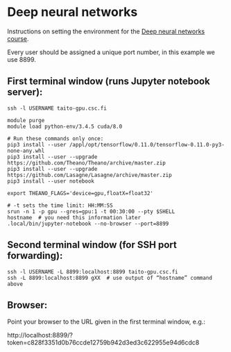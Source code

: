 # Deep neural networks

Instructions on setting the environment for
the
[Deep neural networks course](https://www.csc.fi/web/training/-/yandex_2017).

Every user should be assigned a unique port number, in this example we use 8899.

## First terminal window (runs Jupyter notebook server):

    ssh -l USERNAME taito-gpu.csc.fi

    module purge
    module load python-env/3.4.5 cuda/8.0

    # Run these commands only once:
    pip3 install --user /appl/opt/tensorflow/0.11.0/tensorflow-0.11.0-py3-none-any.whl
    pip3 install --user --upgrade https://github.com/Theano/Theano/archive/master.zip
    pip3 install --user --upgrade https://github.com/Lasagne/Lasagne/archive/master.zip 
    pip3 install --user notebook

    export THEANO_FLAGS='device=gpu,floatX=float32'

    # -t sets the time limit: HH:MM:SS 
    srun -n 1 -p gpu --gres=gpu:1 -t 00:30:00 --pty $SHELL
    hostname  # you need this information later
    .local/bin/jupyter-notebook --no-browser --port=8899

## Second terminal window (for SSH port forwarding):

    ssh -l USERNAME -L 8899:localhost:8899 taito-gpu.csc.fi
    ssh -L 8899:localhost:8899 gXX  # use output of “hostname” command above

## Browser:

Point your browser to the URL given in the first terminal window, e.g.:

http://localhost:8899/?token=c828f3351d0b76ccde12759b942d3ed3c622955e94d6cdc8
